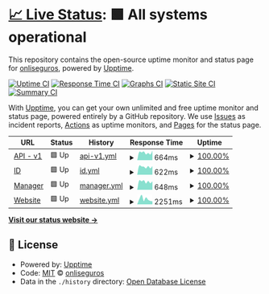 # [📈 Live Status](https://status.onli.com.br): <!--live status--> **🟩 All systems operational**

This repository contains the open-source uptime monitor and status page for [onliseguros](https://www.onli.com.br), powered by [Upptime](https://github.com/upptime/upptime).

[![Uptime CI](https://github.com/onliseguros/status/workflows/Uptime%20CI/badge.svg)](https://github.com/onliseguros/status/actions?query=workflow%3A%22Uptime+CI%22)
[![Response Time CI](https://github.com/onliseguros/status/workflows/Response%20Time%20CI/badge.svg)](https://github.com/onliseguros/status/actions?query=workflow%3A%22Response+Time+CI%22)
[![Graphs CI](https://github.com/onliseguros/status/workflows/Graphs%20CI/badge.svg)](https://github.com/onliseguros/status/actions?query=workflow%3A%22Graphs+CI%22)
[![Static Site CI](https://github.com/onliseguros/status/workflows/Static%20Site%20CI/badge.svg)](https://github.com/onliseguros/status/actions?query=workflow%3A%22Static+Site+CI%22)
[![Summary CI](https://github.com/onliseguros/status/workflows/Summary%20CI/badge.svg)](https://github.com/onliseguros/status/actions?query=workflow%3A%22Summary+CI%22)

With [Upptime](https://upptime.js.org), you can get your own unlimited and free uptime monitor and status page, powered entirely by a GitHub repository. We use [Issues](https://github.com/onliseguros/status/issues) as incident reports, [Actions](https://github.com/onliseguros/status/actions) as uptime monitors, and [Pages](https://status.onli.com.br) for the status page.

<!--start: status pages-->
<!-- This summary is generated by Upptime (https://github.com/upptime/upptime) -->
<!-- Do not edit this manually, your changes will be overwritten -->
<!-- prettier-ignore -->
| URL | Status | History | Response Time | Uptime |
| --- | ------ | ------- | ------------- | ------ |
| <img alt="" src="https://favicons.githubusercontent.com/api.onli.com.br" height="13"> [API - v1](https://api.onli.com.br/v1) | 🟩 Up | [api-v1.yml](https://github.com/onliseguros/status/commits/HEAD/history/api-v1.yml) | <details><summary><img alt="Response time graph" src="./graphs/api-v1/response-time-week.png" height="20"> 664ms</summary><br><a href="https://status.onli.com.br/history/api-v1"><img alt="Response time 592" src="https://img.shields.io/endpoint?url=https%3A%2F%2Fraw.githubusercontent.com%2Fonliseguros%2Fstatus%2FHEAD%2Fapi%2Fapi-v1%2Fresponse-time.json"></a><br><a href="https://status.onli.com.br/history/api-v1"><img alt="24-hour response time 828" src="https://img.shields.io/endpoint?url=https%3A%2F%2Fraw.githubusercontent.com%2Fonliseguros%2Fstatus%2FHEAD%2Fapi%2Fapi-v1%2Fresponse-time-day.json"></a><br><a href="https://status.onli.com.br/history/api-v1"><img alt="7-day response time 664" src="https://img.shields.io/endpoint?url=https%3A%2F%2Fraw.githubusercontent.com%2Fonliseguros%2Fstatus%2FHEAD%2Fapi%2Fapi-v1%2Fresponse-time-week.json"></a><br><a href="https://status.onli.com.br/history/api-v1"><img alt="30-day response time 629" src="https://img.shields.io/endpoint?url=https%3A%2F%2Fraw.githubusercontent.com%2Fonliseguros%2Fstatus%2FHEAD%2Fapi%2Fapi-v1%2Fresponse-time-month.json"></a><br><a href="https://status.onli.com.br/history/api-v1"><img alt="1-year response time 592" src="https://img.shields.io/endpoint?url=https%3A%2F%2Fraw.githubusercontent.com%2Fonliseguros%2Fstatus%2FHEAD%2Fapi%2Fapi-v1%2Fresponse-time-year.json"></a></details> | <details><summary><a href="https://status.onli.com.br/history/api-v1">100.00%</a></summary><a href="https://status.onli.com.br/history/api-v1"><img alt="All-time uptime 99.89%" src="https://img.shields.io/endpoint?url=https%3A%2F%2Fraw.githubusercontent.com%2Fonliseguros%2Fstatus%2FHEAD%2Fapi%2Fapi-v1%2Fuptime.json"></a><br><a href="https://status.onli.com.br/history/api-v1"><img alt="24-hour uptime 100.00%" src="https://img.shields.io/endpoint?url=https%3A%2F%2Fraw.githubusercontent.com%2Fonliseguros%2Fstatus%2FHEAD%2Fapi%2Fapi-v1%2Fuptime-day.json"></a><br><a href="https://status.onli.com.br/history/api-v1"><img alt="7-day uptime 100.00%" src="https://img.shields.io/endpoint?url=https%3A%2F%2Fraw.githubusercontent.com%2Fonliseguros%2Fstatus%2FHEAD%2Fapi%2Fapi-v1%2Fuptime-week.json"></a><br><a href="https://status.onli.com.br/history/api-v1"><img alt="30-day uptime 100.00%" src="https://img.shields.io/endpoint?url=https%3A%2F%2Fraw.githubusercontent.com%2Fonliseguros%2Fstatus%2FHEAD%2Fapi%2Fapi-v1%2Fuptime-month.json"></a><br><a href="https://status.onli.com.br/history/api-v1"><img alt="1-year uptime 99.89%" src="https://img.shields.io/endpoint?url=https%3A%2F%2Fraw.githubusercontent.com%2Fonliseguros%2Fstatus%2FHEAD%2Fapi%2Fapi-v1%2Fuptime-year.json"></a></details>
| <img alt="" src="https://favicons.githubusercontent.com/id.onli.com.br" height="13"> [ID](https://id.onli.com.br) | 🟩 Up | [id.yml](https://github.com/onliseguros/status/commits/HEAD/history/id.yml) | <details><summary><img alt="Response time graph" src="./graphs/id/response-time-week.png" height="20"> 622ms</summary><br><a href="https://status.onli.com.br/history/id"><img alt="Response time 593" src="https://img.shields.io/endpoint?url=https%3A%2F%2Fraw.githubusercontent.com%2Fonliseguros%2Fstatus%2FHEAD%2Fapi%2Fid%2Fresponse-time.json"></a><br><a href="https://status.onli.com.br/history/id"><img alt="24-hour response time 671" src="https://img.shields.io/endpoint?url=https%3A%2F%2Fraw.githubusercontent.com%2Fonliseguros%2Fstatus%2FHEAD%2Fapi%2Fid%2Fresponse-time-day.json"></a><br><a href="https://status.onli.com.br/history/id"><img alt="7-day response time 622" src="https://img.shields.io/endpoint?url=https%3A%2F%2Fraw.githubusercontent.com%2Fonliseguros%2Fstatus%2FHEAD%2Fapi%2Fid%2Fresponse-time-week.json"></a><br><a href="https://status.onli.com.br/history/id"><img alt="30-day response time 627" src="https://img.shields.io/endpoint?url=https%3A%2F%2Fraw.githubusercontent.com%2Fonliseguros%2Fstatus%2FHEAD%2Fapi%2Fid%2Fresponse-time-month.json"></a><br><a href="https://status.onli.com.br/history/id"><img alt="1-year response time 593" src="https://img.shields.io/endpoint?url=https%3A%2F%2Fraw.githubusercontent.com%2Fonliseguros%2Fstatus%2FHEAD%2Fapi%2Fid%2Fresponse-time-year.json"></a></details> | <details><summary><a href="https://status.onli.com.br/history/id">100.00%</a></summary><a href="https://status.onli.com.br/history/id"><img alt="All-time uptime 99.89%" src="https://img.shields.io/endpoint?url=https%3A%2F%2Fraw.githubusercontent.com%2Fonliseguros%2Fstatus%2FHEAD%2Fapi%2Fid%2Fuptime.json"></a><br><a href="https://status.onli.com.br/history/id"><img alt="24-hour uptime 100.00%" src="https://img.shields.io/endpoint?url=https%3A%2F%2Fraw.githubusercontent.com%2Fonliseguros%2Fstatus%2FHEAD%2Fapi%2Fid%2Fuptime-day.json"></a><br><a href="https://status.onli.com.br/history/id"><img alt="7-day uptime 100.00%" src="https://img.shields.io/endpoint?url=https%3A%2F%2Fraw.githubusercontent.com%2Fonliseguros%2Fstatus%2FHEAD%2Fapi%2Fid%2Fuptime-week.json"></a><br><a href="https://status.onli.com.br/history/id"><img alt="30-day uptime 100.00%" src="https://img.shields.io/endpoint?url=https%3A%2F%2Fraw.githubusercontent.com%2Fonliseguros%2Fstatus%2FHEAD%2Fapi%2Fid%2Fuptime-month.json"></a><br><a href="https://status.onli.com.br/history/id"><img alt="1-year uptime 99.89%" src="https://img.shields.io/endpoint?url=https%3A%2F%2Fraw.githubusercontent.com%2Fonliseguros%2Fstatus%2FHEAD%2Fapi%2Fid%2Fuptime-year.json"></a></details>
| <img alt="" src="https://favicons.githubusercontent.com/manager.onli.com.br" height="13"> [Manager](https://manager.onli.com.br) | 🟩 Up | [manager.yml](https://github.com/onliseguros/status/commits/HEAD/history/manager.yml) | <details><summary><img alt="Response time graph" src="./graphs/manager/response-time-week.png" height="20"> 648ms</summary><br><a href="https://status.onli.com.br/history/manager"><img alt="Response time 566" src="https://img.shields.io/endpoint?url=https%3A%2F%2Fraw.githubusercontent.com%2Fonliseguros%2Fstatus%2FHEAD%2Fapi%2Fmanager%2Fresponse-time.json"></a><br><a href="https://status.onli.com.br/history/manager"><img alt="24-hour response time 661" src="https://img.shields.io/endpoint?url=https%3A%2F%2Fraw.githubusercontent.com%2Fonliseguros%2Fstatus%2FHEAD%2Fapi%2Fmanager%2Fresponse-time-day.json"></a><br><a href="https://status.onli.com.br/history/manager"><img alt="7-day response time 648" src="https://img.shields.io/endpoint?url=https%3A%2F%2Fraw.githubusercontent.com%2Fonliseguros%2Fstatus%2FHEAD%2Fapi%2Fmanager%2Fresponse-time-week.json"></a><br><a href="https://status.onli.com.br/history/manager"><img alt="30-day response time 619" src="https://img.shields.io/endpoint?url=https%3A%2F%2Fraw.githubusercontent.com%2Fonliseguros%2Fstatus%2FHEAD%2Fapi%2Fmanager%2Fresponse-time-month.json"></a><br><a href="https://status.onli.com.br/history/manager"><img alt="1-year response time 566" src="https://img.shields.io/endpoint?url=https%3A%2F%2Fraw.githubusercontent.com%2Fonliseguros%2Fstatus%2FHEAD%2Fapi%2Fmanager%2Fresponse-time-year.json"></a></details> | <details><summary><a href="https://status.onli.com.br/history/manager">100.00%</a></summary><a href="https://status.onli.com.br/history/manager"><img alt="All-time uptime 99.89%" src="https://img.shields.io/endpoint?url=https%3A%2F%2Fraw.githubusercontent.com%2Fonliseguros%2Fstatus%2FHEAD%2Fapi%2Fmanager%2Fuptime.json"></a><br><a href="https://status.onli.com.br/history/manager"><img alt="24-hour uptime 100.00%" src="https://img.shields.io/endpoint?url=https%3A%2F%2Fraw.githubusercontent.com%2Fonliseguros%2Fstatus%2FHEAD%2Fapi%2Fmanager%2Fuptime-day.json"></a><br><a href="https://status.onli.com.br/history/manager"><img alt="7-day uptime 100.00%" src="https://img.shields.io/endpoint?url=https%3A%2F%2Fraw.githubusercontent.com%2Fonliseguros%2Fstatus%2FHEAD%2Fapi%2Fmanager%2Fuptime-week.json"></a><br><a href="https://status.onli.com.br/history/manager"><img alt="30-day uptime 100.00%" src="https://img.shields.io/endpoint?url=https%3A%2F%2Fraw.githubusercontent.com%2Fonliseguros%2Fstatus%2FHEAD%2Fapi%2Fmanager%2Fuptime-month.json"></a><br><a href="https://status.onli.com.br/history/manager"><img alt="1-year uptime 99.89%" src="https://img.shields.io/endpoint?url=https%3A%2F%2Fraw.githubusercontent.com%2Fonliseguros%2Fstatus%2FHEAD%2Fapi%2Fmanager%2Fuptime-year.json"></a></details>
| <img alt="" src="https://favicons.githubusercontent.com/www.onli.com.br" height="13"> [Website](https://www.onli.com.br) | 🟩 Up | [website.yml](https://github.com/onliseguros/status/commits/HEAD/history/website.yml) | <details><summary><img alt="Response time graph" src="./graphs/website/response-time-week.png" height="20"> 2251ms</summary><br><a href="https://status.onli.com.br/history/website"><img alt="Response time 2303" src="https://img.shields.io/endpoint?url=https%3A%2F%2Fraw.githubusercontent.com%2Fonliseguros%2Fstatus%2FHEAD%2Fapi%2Fwebsite%2Fresponse-time.json"></a><br><a href="https://status.onli.com.br/history/website"><img alt="24-hour response time 1307" src="https://img.shields.io/endpoint?url=https%3A%2F%2Fraw.githubusercontent.com%2Fonliseguros%2Fstatus%2FHEAD%2Fapi%2Fwebsite%2Fresponse-time-day.json"></a><br><a href="https://status.onli.com.br/history/website"><img alt="7-day response time 2251" src="https://img.shields.io/endpoint?url=https%3A%2F%2Fraw.githubusercontent.com%2Fonliseguros%2Fstatus%2FHEAD%2Fapi%2Fwebsite%2Fresponse-time-week.json"></a><br><a href="https://status.onli.com.br/history/website"><img alt="30-day response time 2265" src="https://img.shields.io/endpoint?url=https%3A%2F%2Fraw.githubusercontent.com%2Fonliseguros%2Fstatus%2FHEAD%2Fapi%2Fwebsite%2Fresponse-time-month.json"></a><br><a href="https://status.onli.com.br/history/website"><img alt="1-year response time 2303" src="https://img.shields.io/endpoint?url=https%3A%2F%2Fraw.githubusercontent.com%2Fonliseguros%2Fstatus%2FHEAD%2Fapi%2Fwebsite%2Fresponse-time-year.json"></a></details> | <details><summary><a href="https://status.onli.com.br/history/website">100.00%</a></summary><a href="https://status.onli.com.br/history/website"><img alt="All-time uptime 99.88%" src="https://img.shields.io/endpoint?url=https%3A%2F%2Fraw.githubusercontent.com%2Fonliseguros%2Fstatus%2FHEAD%2Fapi%2Fwebsite%2Fuptime.json"></a><br><a href="https://status.onli.com.br/history/website"><img alt="24-hour uptime 100.00%" src="https://img.shields.io/endpoint?url=https%3A%2F%2Fraw.githubusercontent.com%2Fonliseguros%2Fstatus%2FHEAD%2Fapi%2Fwebsite%2Fuptime-day.json"></a><br><a href="https://status.onli.com.br/history/website"><img alt="7-day uptime 100.00%" src="https://img.shields.io/endpoint?url=https%3A%2F%2Fraw.githubusercontent.com%2Fonliseguros%2Fstatus%2FHEAD%2Fapi%2Fwebsite%2Fuptime-week.json"></a><br><a href="https://status.onli.com.br/history/website"><img alt="30-day uptime 100.00%" src="https://img.shields.io/endpoint?url=https%3A%2F%2Fraw.githubusercontent.com%2Fonliseguros%2Fstatus%2FHEAD%2Fapi%2Fwebsite%2Fuptime-month.json"></a><br><a href="https://status.onli.com.br/history/website"><img alt="1-year uptime 99.88%" src="https://img.shields.io/endpoint?url=https%3A%2F%2Fraw.githubusercontent.com%2Fonliseguros%2Fstatus%2FHEAD%2Fapi%2Fwebsite%2Fuptime-year.json"></a></details>

<!--end: status pages-->

[**Visit our status website →**](https://status.onli.com.br)

## 📄 License

- Powered by: [Upptime](https://github.com/upptime/upptime)
- Code: [MIT](./LICENSE) © [onliseguros](https://www.onli.com.br)
- Data in the `./history` directory: [Open Database License](https://opendatacommons.org/licenses/odbl/1-0/)
